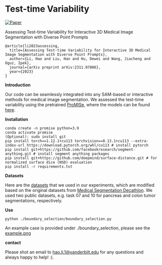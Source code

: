 # Test-time Variability
[![Paper](https://img.shields.io/badge/paper-arXiv-green)](https://arxiv.org/pdf/2311.07806.pdf)

Assessing Test-time Variability for Interactive 3D Medical Image Segmentation with Diverse Point Prompts
```
@article{li2023assessing,
  title={Assessing Test-time Variability for Interactive 3D Medical Image Segmentation with Diverse Point Prompts},
  author={Li, Hao and Liu, Han and Hu, Dewei and Wang, Jiacheng and Oguz, Ipek},
  journal={arXiv preprint arXiv:2311.07806},
  year={2023}
}
```
**Introduction**

Our code can be seamlessly integrated into any SAM-based or interactive methods for medical image segmentation.
We assessed the test-time variability using the pretrained [ProMISe](https://github.com/MedICL-VU/ProMISe), where the models can be found [here](https://drive.google.com/drive/folders/1Yol2tIaNYVve6JQ3osg2pjDRgwVeS-IF?usp=sharing).


**Installation**
```
conda create -n promise python=3.9
conda activate promise
(Optional): sudo install git
pip install torch==1.12.1+cu113 torchvision==0.13.1+cu113 --extra-index-url https://download.pytorch.org/whl/cu113 # install pytorch
pip install git+https://github.com/facebookresearch/segment-anything.git # install segment anything packages
pip install git+https://github.com/deepmind/surface-distance.git # for normalized surface dice (NSD) evaluation
pip install -r requirements.txt
```

**Datasets**

Here are the [datasets](https://drive.google.com/drive/folders/13uGNb2WQhSQcBQIUhnvYJere1LBYGDsW?usp=sharing) that we used in our experiments, which are modified based on the original datasets from [Medical Segmentation Decathlon](http://medicaldecathlon.com/). We used two public datasets, e.g. task 07 and 10 for pancreas and colon tumor segmentations, respectively. 

**Use**
```
python ./boundary_selection/boundary_selection.py
```
An example case is provided under ./boundary_selection, please see the [example.png](https://github.com/MedICL-VU/variability/blob/main/boundary_selection/example.png)

**contact**

Please shot an email to hao.li.1@vanderbilt.edu for any questions and always happy to help! :).
